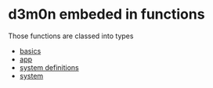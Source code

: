 # d3m0n embeded in functions

Those functions are classed into types
- [basics](https://github.com/d3m0n-project/d3m0n_os/blob/main/documentation/functions/basics.md)
- [app](https://github.com/d3m0n-project/d3m0n_os/blob/main/documentation/functions/app.md)
- [system definitions](https://github.com/d3m0n-project/d3m0n_os/blob/main/documentation/functions/sys_defs.md)
- [system](https://github.com/d3m0n-project/d3m0n_os/blob/main/documentation/functions/system.md)
